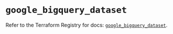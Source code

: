 # `google_bigquery_dataset`

Refer to the Terraform Registry for docs: [`google_bigquery_dataset`](https://registry.terraform.io/providers/hashicorp/google/6.3.0/docs/resources/bigquery_dataset).
